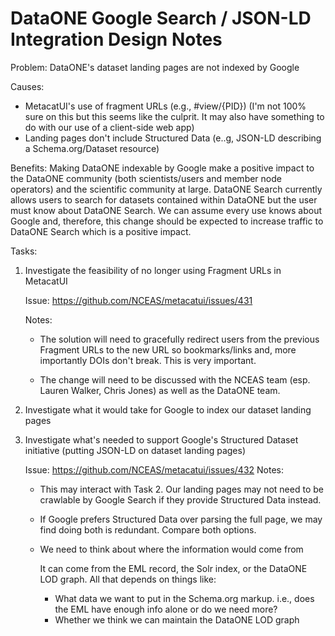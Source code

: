 # DataONE Google Search / JSON-LD Integration Design Notes

Problem: DataONE's dataset landing pages are not indexed by Google

Causes:

- MetacatUI's use of fragment URLs (e.g., #view/{PID}) (I'm not 100% sure on this but this seems like the culprit. It may also have something to do with our use of a client-side web app)
- Landing pages don't include Structured Data (e..g, JSON-LD describing a Schema.org/Dataset resource)

Benefits: Making DataONE indexable by Google make a positive impact to the DataONE community (both scientists/users and member node operators) and the scientific community at large.
DataONE Search currently allows users to search for datasets contained within DataONE but the user must know about DataONE Search. We can assume every use knows about Google and, therefore, this change should be expected to increase traffic to DataONE Search which is a positive impact.

Tasks:

1. Investigate the feasibility of no longer using Fragment URLs in MetacatUI

    Issue: https://github.com/NCEAS/metacatui/issues/431
    
    Notes:

    - The solution will need to gracefully redirect users from the previous Fragment URLs to the new URL so bookmarks/links and, more importantly DOIs don't break. This is very important.

    - The change will need to be discussed with the NCEAS team (esp. Lauren Walker, Chris Jones) as well as the DataONE team.

2. Investigate what it would take for Google to index our dataset landing pages

3. Investigate what's needed to support Google's Structured Dataset initiative (putting JSON-LD on dataset landing pages)

    Issue: https://github.com/NCEAS/metacatui/issues/432
    Notes:

    - This may interact with Task 2. Our landing pages may not need to be crawlable by Google Search if they provide Structured Data instead.

    - If Google prefers Structured Data over parsing the full page, we may find doing both is redundant. Compare both options.

    - We need to think about where the information would come from

        It can come from the EML record, the Solr index, or the DataONE LOD graph.
        All that depends on things like:

        - What data we want to put in the Schema.org markup. i.e., does the EML have enough info alone or do we need more?
        - Whether we think we can maintain the DataONE LOD graph
